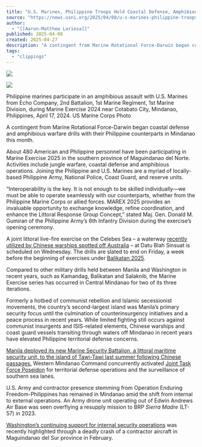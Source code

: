```yaml
---
title: "U.S. Marines, Philippine Troops Hold Coastal Defense, Amphibious Drills in the Philippines"
source: "https://news.usni.org/2025/04/08/u-s-marines-philippine-troops-hold-costal-defense-amphibious-drills-in-the-philippines"
author:
  - "[[Aaron-Matthew Lariosa]]"
published: 2025-04-08
created: 2025-04-27
description: "A contingent from Marine Rotational Force-Darwin began coastal defense and amphibious warfare drills with their Philippine counterparts in Mindanao this month. About 480 American and Philippine personnel have been participating in Marine Exercise 2025 in the southern province of Maguindanao del Norte. Activities include jungle warfare, coastal defense and amphibious operations. Joining the Philippine and U.S. Marines are a myriad of locally-based Philippine Army, National Police, Coast Guard, and reserve units. “Interoperability is the key. It is not enough to be skilled individually—we must be able to operate seamlessly with our counterparts, whether from the Philippine Marine Corps or allied"
tags:
  - "clippings"
---
```

[![](https://news.usni.org/wp-content/uploads/2016/02/usni_logo.png)](https://news.usni.org/)

![](https://news.usni.org/wp-content/uploads/2025/04/8372893-scaled.jpeg)

Philippine marines participate in an amphibious assault with U.S. Marines from Echo Company, 2nd Battalion, 1st Marine Regiment, 1st Marine Division, during Marine Exercise 2024 near Cotabato City, Mindanao, Philippines, April 17, 2024. US Marine Corps Photo

A contingent from Marine Rotational Force-Darwin began coastal defense and amphibious warfare drills with their Philippine counterparts in Mindanao this month.

About 480 American and Philippine personnel have been participating in Marine Exercise 2025 in the southern province of Maguindanao del Norte. Activities include jungle warfare, coastal defense and amphibious operations. Joining the Philippine and U.S. Marines are a myriad of locally-based Philippine Army, National Police, Coast Guard, and reserve units.

“Interoperability is the key. It is not enough to be skilled individually—we must be able to operate seamlessly with our counterparts, whether from the Philippine Marine Corps or allied forces. MAREX 2025 provides an invaluable opportunity to exchange knowledge, refine coordination, and enhance the Littoral Response Group Concept,” stated Maj. Gen. Donald M. Gumiran of the Philippine Army’s 6th Infantry Division during the exercise’s opening ceremony.

A joint littoral live-fire exercise on the Celebes Sea – a waterway [recently utilized by Chinese warships spotted off Australia](https://news.usni.org/2025/02/21/commercial-flights-rerouted-after-chinese-navy-announces-last-minute-live-fire-drills-near-australia) – at Datu Blah Sinsuat is scheduled on Wednesday. The drills are slated to end on Friday, a week before the beginning of exercises under [Balikatan 2025](https://news.usni.org/2025/03/27/marine-corps-to-debut-new-philippine-rotational-force-at-balikatan-2025-drills).

Compared to other military drills held between Manila and Washington in recent years, such as Kamandag, Balikatan and Salaknib, the Marine Exercise series has occurred in Central Mindanao for two of its three iterations.

Formerly a hotbed of communist rebellion and Islamic secessionist movements, the country’s second-largest island was Manila’s primary security focus until the culmination of counterinsurgency initiatives and a peace process in recent years. While limited fighting still occurs against communist insurgents and ISIS-related elements, Chinese warships and coast guard vessels transiting through waters off Mindanao in recent years have elevated Philippine territorial defense concerns.

[Manila deployed its new Marine Security Battalion, a littoral maritime security unit, to the island of Tawi-Tawi last summer following Chinese passages.](https://www.navalnews.com/naval-news/2024/08/philippines-deploys-gunboats-maritime-security-unit-to-scs/) Western Mindanao Command concurrently activated [Joint Task Force Poseidon](https://www.rappler.com/philippines/mindanao/military-activates-joint-task-force-poseidon-bolster-territorial-defense-western-mindanao/) for territorial defense operations and the surveillance of southern sea lanes.

U.S. Army and contractor presence stemming from Operation Enduring Freedom-Philippines has remained in Mindanao amid the shift from internal to external operations. An Army drone unit operating out of Edwin Andrews Air Base was seen overflying a resupply mission to BRP *Sierra Madre* (LT-57) in 2023.

[Washington’s continuing support for internal security operations](https://news.usni.org/2025/02/06/u-s-service-member-3-dod-contractors-killed-in-philippines-surviellance-plane-crash) was recently highlighted through a deadly crash of a contractor aircraft in Maguindanao del Sur province in February.